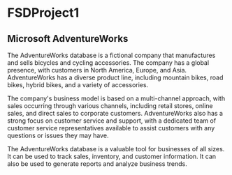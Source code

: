 # FSDProject1
## Microsoft AdventureWorks
The AdventureWorks database is a fictional company that manufactures and sells bicycles and cycling accessories. The company has a global presence, with customers in North America, Europe, and Asia. AdventureWorks has a diverse product line, including mountain bikes, road bikes, hybrid bikes, and a variety of accessories.

The company's business model is based on a multi-channel approach, with sales occurring through various channels, including retail stores, online sales, and direct sales to corporate customers. AdventureWorks also has a strong focus on customer service and support, with a dedicated team of customer service representatives available to assist customers with any questions or issues they may have.

The AdventureWorks database is a valuable tool for businesses of all sizes. It can be used to track sales, inventory, and customer information. It can also be used to generate reports and analyze business trends.








